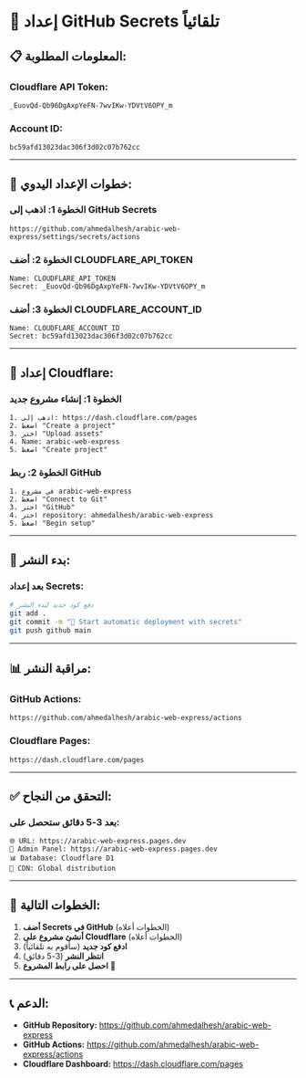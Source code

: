 # 🔐 إعداد GitHub Secrets تلقائياً

## 📋 المعلومات المطلوبة:

### **Cloudflare API Token:**
```
_EuovQd-Qb96DgAxpYeFN-7wvIKw-YDVtV6OPY_m
```

### **Account ID:**
```
bc59afd13023dac306f3d02c07b762cc
```

---

## 🚀 خطوات الإعداد اليدوي:

### **الخطوة 1: اذهب إلى GitHub Secrets**
```
https://github.com/ahmedalhesh/arabic-web-express/settings/secrets/actions
```

### **الخطوة 2: أضف CLOUDFLARE_API_TOKEN**
```
Name: CLOUDFLARE_API_TOKEN
Secret: _EuovQd-Qb96DgAxpYeFN-7wvIKw-YDVtV6OPY_m
```

### **الخطوة 3: أضف CLOUDFLARE_ACCOUNT_ID**
```
Name: CLOUDFLARE_ACCOUNT_ID
Secret: bc59afd13023dac306f3d02c07b762cc
```

---

## 🔧 إعداد Cloudflare:

### **الخطوة 1: إنشاء مشروع جديد**
```
1. اذهب إلى: https://dash.cloudflare.com/pages
2. اضغط "Create a project"
3. اختر "Upload assets"
4. Name: arabic-web-express
5. اضغط "Create project"
```

### **الخطوة 2: ربط GitHub**
```
1. في مشروع arabic-web-express
2. اضغط "Connect to Git"
3. اختر "GitHub"
4. اختر repository: ahmedalhesh/arabic-web-express
5. اضغط "Begin setup"
```

---

## 🚀 بدء النشر:

### **بعد إعداد Secrets:**
```bash
# دفع كود جديد لبدء النشر
git add .
git commit -m "🚀 Start automatic deployment with secrets"
git push github main
```

---

## 📊 مراقبة النشر:

### **GitHub Actions:**
```
https://github.com/ahmedalhesh/arabic-web-express/actions
```

### **Cloudflare Pages:**
```
https://dash.cloudflare.com/pages
```

---

## ✅ التحقق من النجاح:

### **بعد 3-5 دقائق ستحصل على:**
```
🌐 URL: https://arabic-web-express.pages.dev
🔧 Admin Panel: https://arabic-web-express.pages.dev
📊 Database: Cloudflare D1
🚀 CDN: Global distribution
```

---

## 🎯 الخطوات التالية:

1. **أضف Secrets في GitHub** (الخطوات أعلاه)
2. **أنشئ مشروع على Cloudflare** (الخطوات أعلاه)
3. **ادفع كود جديد** (سأقوم به تلقائياً)
4. **انتظر النشر** (3-5 دقائق)
5. **احصل على رابط المشروع** 🎉

---

## 📞 الدعم:

- **GitHub Repository:** https://github.com/ahmedalhesh/arabic-web-express
- **GitHub Actions:** https://github.com/ahmedalhesh/arabic-web-express/actions
- **Cloudflare Dashboard:** https://dash.cloudflare.com/pages
